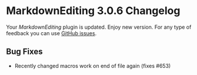 # MarkdownEditing 3.0.6 Changelog

Your _MarkdownEditing_ plugin is updated. Enjoy new version. For any type of
feedback you can use [GitHub issues][issues].

## Bug Fixes

* Recently changed macros work on end of file again (fixes #653)

[issues]: https://github.com/SublimeText-Markdown/MarkdownEditing/issues
